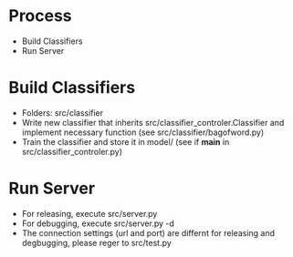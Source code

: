 # Process
- Build Classifiers
- Run Server

# Build Classifiers
- Folders: src/classifier
- Write new classifier that inherits src/classifier_controler.Classifier and implement necessary function (see src/classifier/bagofword.py)
- Train the classifier and store it in model/ (see if __main__ in src/classifier_controler.py)

# Run Server
- For releasing, execute src/server.py
- For debugging, execute src/server.py -d
- The connection settings (url and port) are differnt for releasing and degbugging, please reger to src/test.py
